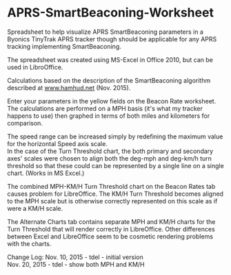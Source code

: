 # APRS-SmartBeaconing-Worksheet
Spreadsheet to help visualize APRS SmartBeaconing parameters in a Byonics TinyTrak APRS tracker though should be applicable for any APRS tracking implementing SmartBeaconing.

The spreadsheet was created using MS-Excel in Office 2010, but can be used in LibroOffice.

Calculations based on the description of the SmartBeaconing algorithm described at www.hamhud.net (Nov. 2015).

Enter your parameters in the yellow fields on the Beacon Rate worksheet.<br>
The calculations are performed on a MPH basis (it's what my tracker happens to use) then graphed in terms of both miles and kilometers for comparison.

The speed range can be increased simply by redefining the maximum value for the horizontal Speed axis scale.<br>
In the case of the Turn Threshold chart, the both primary and secondary axes' scales were chosen to align both
the deg-mph and deg-km/h turn threshold so that these could can be represented by a single line on a single chart. (Works in MS Excel.)

The combined MPH-KM/H Turn Threshold chart on the Beacon Rates tab causes problem for LibreOffice. The KM/H Turn Threshold
becomes aligned to the MPH scale but is otherwise correctly represented on this scale as if were a KM/H scale. 

The Alternate Charts tab contains separate MPH and KM/H charts for the Turn Threshold that will render correctly in LibreOffice.
Other differences between Excel and LibreOffice seem to be cosmetic rendering problems with the charts.

Change Log:
Nov. 10, 2015 - tdel - initial version<br>
Nov. 20, 2015 - tdel - show both MPH and KM/H
